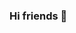 ### Hi friends 👋

<!--
**jamjulie/jamjulie** is a ✨ _special_ ✨ repository because its `README.md` (this file) appears on your GitHub profile.

I'm a Biology Ph.D. Candidate at Boston University studying the vibration-cued early hatching behavior of *Agalychnis callidryas* (red-eyed treefrogs). My field work is conducted at the Smithsonian Tropical Research Institute in Gamboa, Panama. Working outdoors in sweaty, soggy, buggy, humid, normally deplorable conditions makes her really happy.
-->
